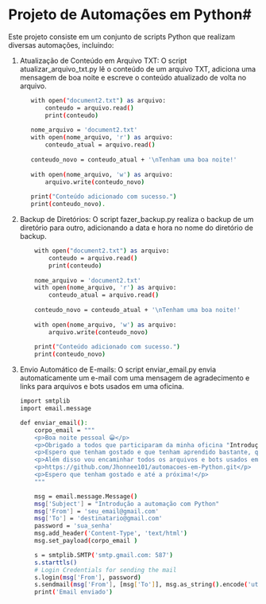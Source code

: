 # Projeto de Automações em Python#
Este projeto consiste em um conjunto de scripts Python que realizam diversas automações, incluindo:
1. Atualização de Conteúdo em Arquivo TXT: 
O script atualizar_arquivo_txt.py lê o conteúdo de um arquivo TXT, adiciona uma mensagem de boa noite e escreve o conteúdo atualizado de volta no arquivo.
   ```bash
      with open("document2.txt") as arquivo:
          conteudo = arquivo.read()
          print(conteudo)
      
      nome_arquivo = 'document2.txt'
      with open(nome_arquivo, 'r') as arquivo:
          conteudo_atual = arquivo.read()
      
      conteudo_novo = conteudo_atual + '\nTenham uma boa noite!'
      
      with open(nome_arquivo, 'w') as arquivo:
          arquivo.write(conteudo_novo)
      
      print("Conteúdo adicionado com sucesso.")
      print(conteudo_novo).

2. Backup de Diretórios: 
O script fazer_backup.py realiza o backup de um diretório para outro, adicionando a data e hora no nome do diretório de backup. 
   ```bash
       with open("document2.txt") as arquivo:
           conteudo = arquivo.read()
           print(conteudo)
       
       nome_arquivo = 'document2.txt'
       with open(nome_arquivo, 'r') as arquivo:
           conteudo_atual = arquivo.read()
       
       conteudo_novo = conteudo_atual + '\nTenham uma boa noite!'
       
       with open(nome_arquivo, 'w') as arquivo:
           arquivo.write(conteudo_novo)
       
       print("Conteúdo adicionado com sucesso.")
       print(conteudo_novo)


3. Envio Automático de E-mails: 
O script enviar_email.py envia automaticamente um e-mail com uma mensagem de agradecimento e links para arquivos e bots usados em uma oficina.
   ```bash
   import smtplib
   import email.message
   
   def enviar_email():  
       corpo_email = """
       <p>Boa noite pessoal 😀</p>
       <p>Obrigado a todos que participaram da minha oficina "Introdução a automação com Python", meus mais sinceros agradecimentos a todos vocês</p>
       <p>Espero que tenham gostado e que tenham aprendido bastante, qualquer dúvida que vocês tiverem, podem me mandar um email que eu respondo o mais rápido possível</p>
       <p>Além disso vou encaminhar todos os arquivos e bots usados em aula, inclusive este que está enviando o email automático para todos vocês</p>
       <p>https://github.com/Jhonnee101/automacoes-em-Python.git</p>
       <p>Espero que tenham gostado e até a próxima!</p>
       """
   
       msg = email.message.Message()
       msg['Subject'] = "Introdução a automação com Python"
       msg['From'] = 'seu_email@gmail.com'
       msg['To'] = 'destinatario@gmail.com'
       password = 'sua_senha' 
       msg.add_header('Content-Type', 'text/html')
       msg.set_payload(corpo_email )
   
       s = smtplib.SMTP('smtp.gmail.com: 587')
       s.starttls()
       # Login Credentials for sending the mail
       s.login(msg['From'], password)
       s.sendmail(msg['From'], [msg['To']], msg.as_string().encode('utf-8'))
       print('Email enviado')






 
